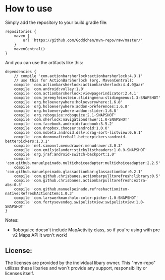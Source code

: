 How to use
========

Simply add the repository to your build.gradle file:

    repositories {
        maven {
            url 'https://github.com/Goddchen/mvn-repo/raw/master/'
        }
        mavenCentral()
    }

And you can use the artifacts like this:

    dependencies {
        // compile 'com.actionbarsherlock:actionbarsherlock:4.3.1'
        // use this for ActionBarSherlock (org. MavenCentral):
        compile 'com.actionbarsherlock:actionbarsherlock:4.4.0@aar'
        compile 'com.android:volley:1.0'
        compile 'com.actionbarsherlock:viewpagerindicator:2.4.1'
        compile 'com.jeremyfeinstein.slidingmenu:slidingmenu:1.3-SNAPSHOT'
        compile 'org.holoeverywhere:holoeverywhere:1.6.8'
        compile 'org.holoeverywhere:addon-preferences:1.6.8'
        compile 'org.holoeverywhere:addon-slider:1.6.8'
        compile 'org.roboguice:roboguice:2.1-SNAPSHOT'
        compile 'com.sherlock:navigationdrawer:1.0-SNAPSHOT'
        compile 'com.facebook.android:facebook:3.5.2'
        compile 'com.dropbox.chooser:android:1.0.0'
        compile 'com.mobeta.android.dslv:drag-sort-listview:0.6.1'
        compile 'com.doomonafireball.betterpickers:android-betterpickers:1.3.1'
        compile 'net.simonvt.menudrawer:menudrawer:3.0.3'
        compile 'com.emilsjolander:stickylistheaders:1.0.0-SNAPSHOT'
        compile 'org.jraf:android-switch-backport:1.0'
        compile 'com.github.manuelpeinado.multichoiceadapter:multichoiceadapter:2.2.5'
        compile 'com.github.manuelpeinado.glassactionbar:glassactionbar:0.2.1'
        compile 'com.github.chrisbanes.actionbarpulltorefresh:library:0.5'
        compile 'com.github.chrisbanes.actionbarpulltorefresh:extra-abs:0.5'
        compile 'com.github.manuelpeinado.refreshactionitem-native:RefreshActionItem:1.0.3'
        compile 'com.larswerkman:holo-color-picker:1.0-SNAPSHOT'
        compile 'com.fortysevendeg.swipelistview:swipelistview:1.0-SNAPSHOT'
    }

Notes:

- Roboguice doesn't include MapActivity class, so if you're using with pre v2 Maps API it won't work!

License:
--------
The licenses are provided by the individual libary owner. This "mvn-repo" utilizes these libaries and 
won´t provide any support, responsibility or licenses itself.
